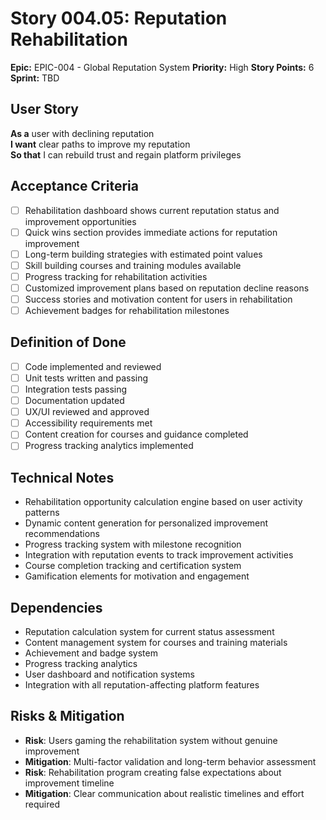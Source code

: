 # Story 004.05: Reputation Rehabilitation

**Epic:** EPIC-004 - Global Reputation System
**Priority:** High
**Story Points:** 6
**Sprint:** TBD

## User Story
**As a** user with declining reputation  
**I want** clear paths to improve my reputation  
**So that** I can rebuild trust and regain platform privileges  

## Acceptance Criteria
- [ ] Rehabilitation dashboard shows current reputation status and improvement opportunities
- [ ] Quick wins section provides immediate actions for reputation improvement
- [ ] Long-term building strategies with estimated point values
- [ ] Skill building courses and training modules available
- [ ] Progress tracking for rehabilitation activities
- [ ] Customized improvement plans based on reputation decline reasons
- [ ] Success stories and motivation content for users in rehabilitation
- [ ] Achievement badges for rehabilitation milestones

## Definition of Done
- [ ] Code implemented and reviewed
- [ ] Unit tests written and passing
- [ ] Integration tests passing
- [ ] Documentation updated
- [ ] UX/UI reviewed and approved
- [ ] Accessibility requirements met
- [ ] Content creation for courses and guidance completed
- [ ] Progress tracking analytics implemented

## Technical Notes
- Rehabilitation opportunity calculation engine based on user activity patterns
- Dynamic content generation for personalized improvement recommendations
- Progress tracking system with milestone recognition
- Integration with reputation events to track improvement activities
- Course completion tracking and certification system
- Gamification elements for motivation and engagement

## Dependencies
- Reputation calculation system for current status assessment
- Content management system for courses and training materials
- Achievement and badge system
- Progress tracking analytics
- User dashboard and notification systems
- Integration with all reputation-affecting platform features

## Risks & Mitigation
- **Risk**: Users gaming the rehabilitation system without genuine improvement
- **Mitigation**: Multi-factor validation and long-term behavior assessment
- **Risk**: Rehabilitation program creating false expectations about improvement timeline
- **Mitigation**: Clear communication about realistic timelines and effort required